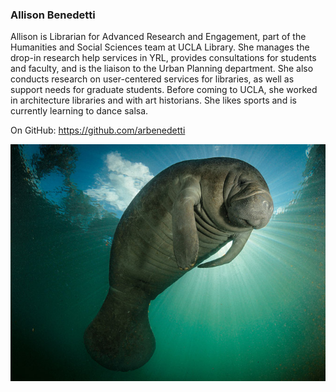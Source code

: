 ### Allison Benedetti

Allison is Librarian for Advanced Research and Engagement, part of the Humanities and Social Sciences team at UCLA Library. She manages the drop-in research help services in YRL, provides consultations for students and faculty, and is the liaison to the Urban Planning department. She also conducts research on user-centered services for libraries, as well as support needs for graduate students. Before coming to UCLA, she worked in architecture libraries and with art historians. She likes sports and is currently learning to dance salsa.

On GitHub: https://github.com/arbenedetti

![](./docs/01-florida-manatee-670.jpg)
